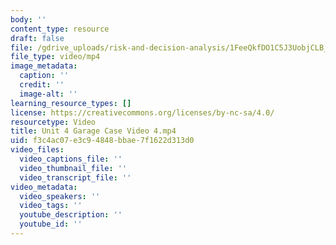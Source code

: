```yaml
---
body: ''
content_type: resource
draft: false
file: /gdrive_uploads/risk-and-decision-analysis/1FeeQkfDO1C5J3UobjCLB_kbkI5NOD__6/unit-4-garage-case-video-4.mp4
file_type: video/mp4
image_metadata:
  caption: ''
  credit: ''
  image-alt: ''
learning_resource_types: []
license: https://creativecommons.org/licenses/by-nc-sa/4.0/
resourcetype: Video
title: Unit 4 Garage Case Video 4.mp4
uid: f3c4ac07-e3c9-4848-bbae-7f1622d313d0
video_files:
  video_captions_file: ''
  video_thumbnail_file: ''
  video_transcript_file: ''
video_metadata:
  video_speakers: ''
  video_tags: ''
  youtube_description: ''
  youtube_id: ''
---
```

